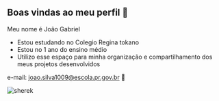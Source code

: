 
## Boas vindas ao meu perfil 🥊

Meu nome é João Gabriel
- Estou estudando no Colegio Regina tokano
- Estou no 1 ano do ensino médio
- Utilizo esse espaço para minha organização e
compartilhamento dos meus projetos desenvolvidos

e-mail: joao.silva1009@escola.pr.gov.br 🎈

![sherek](https://media.tenor.com/ZARBViZffU4AAAAM/hd-smirk.gif)
